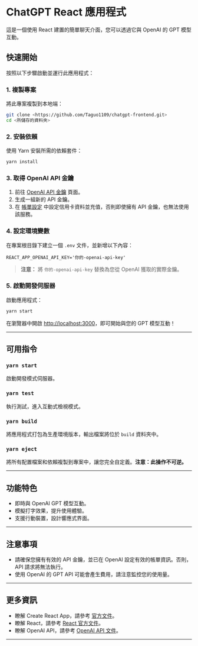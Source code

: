 # ChatGPT React 應用程式

這是一個使用 React 建置的簡單聊天介面，您可以透過它與 OpenAI 的 GPT 模型互動。

## 快速開始

按照以下步驟啟動並運行此應用程式：

### 1. 複製專案

將此專案複製到本地端：

```bash
git clone <https://github.com/Taguo1109/chatgpt-frontend.git>
cd <所儲存的資料夾>
```

### 2. 安裝依賴

使用 Yarn 安裝所需的依賴套件：

```bash
yarn install
```

### 3. 取得 OpenAI API 金鑰

1. 前往 [OpenAI API 金鑰](https://platform.openai.com/settings/organization/api-keys) 頁面。
2. 生成一組新的 API 金鑰。
3. 在 [帳單設定](https://platform.openai.com/settings/organization/billing/overview) 中設定信用卡資料並充值，否則即使擁有 API 金鑰，也無法使用該服務。

### 4. 設定環境變數

在專案根目錄下建立一個 `.env` 文件，並新增以下內容：

```env
REACT_APP_OPENAI_API_KEY='你的-openai-api-key'
```

> **注意：** 將 `你的-openai-api-key` 替換為您從 OpenAI 獲取的實際金鑰。

### 5. 啟動開發伺服器

啟動應用程式：

```bash
yarn start
```

在瀏覽器中開啟 [http://localhost:3000](http://localhost:3000)，即可開始與您的 GPT 模型互動！

---

## 可用指令

### `yarn start`

啟動開發模式伺服器。

### `yarn test`

執行測試，進入互動式檢視模式。

### `yarn build`

將應用程式打包為生產環境版本，輸出檔案將位於 `build` 資料夾中。

### `yarn eject`

將所有配置檔案和依賴複製到專案中，讓您完全自定義。**注意：此操作不可逆。**

---

## 功能特色

- 即時與 OpenAI GPT 模型互動。
- 模擬打字效果，提升使用體驗。
- 支援行動裝置，設計響應式界面。

---

## 注意事項

- 請確保您擁有有效的 API 金鑰，並已在 OpenAI 設定有效的帳單資訊。否則，API 請求將無法執行。
- 使用 OpenAI 的 GPT API 可能會產生費用，請注意監控您的使用量。

---

## 更多資訊

- 瞭解 Create React App，請參考 [官方文件](https://facebook.github.io/create-react-app/docs/getting-started)。
- 瞭解 React，請參考 [React 官方文件](https://reactjs.org/)。
- 瞭解 OpenAI API，請參考 [OpenAI API 文件](https://platform.openai.com/docs/)。

---